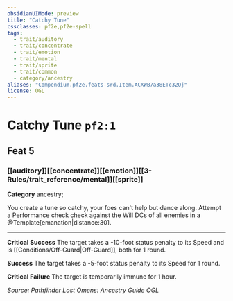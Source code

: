 ```yaml
---
obsidianUIMode: preview
title: "Catchy Tune"
cssclasses: pf2e,pf2e-spell
tags:
  - trait/auditory
  - trait/concentrate
  - trait/emotion
  - trait/mental
  - trait/sprite
  - trait/common
  - category/ancestry
aliases: "Compendium.pf2e.feats-srd.Item.ACXWB7a38ETc32Qj"
license: OGL
---
```

# Catchy Tune `pf2:1`
## Feat 5
### [[auditory]][[concentrate]][[emotion]][[3-Rules/trait_reference/mental]][[sprite]]

**Category** ancestry; 




You create a tune so catchy, your foes can't help but dance along. Attempt a Performance check check against the Will DCs of all enemies in a @Template\[emanation|distance:30\].

* * *

**Critical Success** The target takes a -10-foot status penalty to its Speed and is [[Conditions/Off-Guard|Off-Guard]], both for 1 round.

**Success** The target takes a -5-foot status penalty to its Speed for 1 round.

**Critical Failure** The target is temporarily immune for 1 hour.

*Source: Pathfinder Lost Omens: Ancestry Guide*
*OGL*